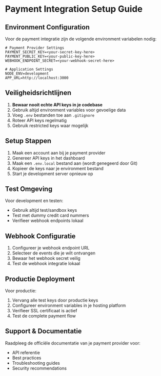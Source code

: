 # Payment Integration Setup Guide

## Environment Configuration

Voor de payment integratie zijn de volgende environment variabelen nodig:

```
# Payment Provider Settings
PAYMENT_SECRET_KEY=<your-secret-key-here>
PAYMENT_PUBLIC_KEY=<your-public-key-here>
WEBHOOK_ENDPOINT_SECRET=<your-webhook-secret-here>

# Application Settings  
NODE_ENV=development
APP_URL=http://localhost:3000
```

## Veiligheidsrichtlijnen

1. **Bewaar nooit echte API keys in je codebase**
2. Gebruik altijd environment variables voor gevoelige data
3. Voeg `.env` bestanden toe aan `.gitignore`
4. Roteer API keys regelmatig
5. Gebruik restricted keys waar mogelijk

## Setup Stappen

1. Maak een account aan bij je payment provider
2. Genereer API keys in het dashboard
3. Maak een `.env.local` bestand aan (wordt genegeerd door Git)
4. Kopieer de keys naar je environment bestand
5. Start je development server opnieuw op

## Test Omgeving

Voor development en testen:
- Gebruik altijd test/sandbox keys
- Test met dummy credit card nummers
- Verifieer webhook endpoints lokaal

## Webhook Configuratie

1. Configureer je webhook endpoint URL
2. Selecteer de events die je wilt ontvangen
3. Bewaar het webhook secret veilig
4. Test de webhook integratie lokaal

## Productie Deployment

Voor productie:
1. Vervang alle test keys door productie keys
2. Configureer environment variables in je hosting platform
3. Verifieer SSL certificaat is actief
4. Test de complete payment flow

## Support & Documentatie

Raadpleeg de officiële documentatie van je payment provider voor:
- API referentie
- Best practices
- Troubleshooting guides
- Security recommendations